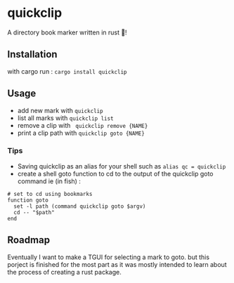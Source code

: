 # quickclip
A directory book marker written in rust 🦀!  
## Installation
with cargo run : `cargo install quickclip`
## Usage
- add new mark with `quickclip`  
- list all marks with `quickclip list`  
- remove a clip with ` quickclip remove {NAME}`
- print a clip path with `quickclip goto {NAME}`
### Tips
- Saving quickclip as an alias for your shell such as `alias qc = quickclip`
- create a shell goto function to cd to the output of the quickclip goto command
ie (in fish) :
```
# set to cd using bookmarks
function goto
  set -l path (command quickclip goto $argv)
  cd -- "$path"
end

```
## Roadmap
Eventually I want to make a TGUI for selecting a mark to goto. but this porject is finished for the most part as it
was mostly intended to learn about the process of creating a rust package.  
